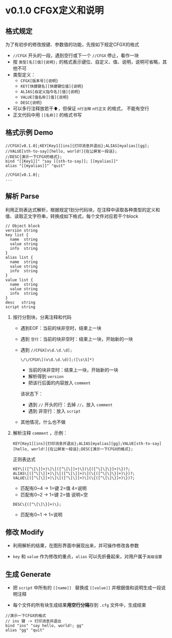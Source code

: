 # v0.1.0 CFGX定义和说明

## 格式规定

为了有初步的修改按键、参数值的功能，先按如下规定CFGX的格式

- `//CFGX` 开头的一段，遇到空行或下一个 `//CFGX` 停止，看作一块
- 按 `类型[名][值]{说明};` 的格式表示键位、自定义、值、说明，说明可省略，其他不可
- 类型定义：
  - `CFGX[版本号]{说明}`
  - `KEY[快捷键名][快捷键位值]{说明}`
  - `ALIAS[自定义指令名][值]{说明}`
  - `VALUE[值名称][值]{说明}`
  - `DESC{说明}`
- 可以多行注释放若干⬆️，但保证 `n行注释`  `n行正文` 的格式， 不能有空行
- 正文代码中用 `[[名称]]` 的格式书写

## 格式示例 Demo

```
//CFGX[v0.1.0];KEY[Key1][ins]{打印消息并退出};ALIAS[myalias][gg];
//VALUE[sth-to-say][hello, world!]{在公屏发一段话};
//DESC{演示一下CFGX的格式};
bind "[[Key1]]" "say [[sth-to-say]]; [[myalias]]"
alias "[[myalias]]" "quit"

//CFGX[v0.1.0];
...
```

## 解析 Parse

利用正则表达式解析，根据规定1划分代码块，在注释中读取各种类型的定义和值、读取正文字符串，转换成如下格式，每个文件对应若干个block

```
// Object block
version string
key list {
  name  string
  value string
  info  string
}
alias list {
  name  string
  value string
  info  string
}
value list {
  name  string
  value string
  info  string
}
desc   string
script string
```

1. 按行分割块，分离注释和代码

   - 遇到EOF：当前的块非空时，结束上一块
   - 遇到 `空行`：当前的块非空时：结束上一块，开始新的一块

   - 遇到 `//CFGX[v\d.\d.\d];`

     ```
     \/\/CFGX\[(v\d.\d.\d)];([\s\S]*)
     ```

     - 当前的块非空时：结束上一块，开始新的一块
     - 解析得到 `version`
     - 把该行后面的内容放入 `comment`

     该状态下：

     - 遇到 `//` 开头的行：去掉 `//`，放入 `comment`
     - 遇到 非空行：放入 `script`

   - 其他情况，什么也不做

2. 解析注释 `comment` ，示例：

   ```
   KEY[Key1][ins]{打印消息并退出};ALIAS[myalias][gg];VALUE[sth-to-say][hello, world!]{在公屏发一段话};DESC{演示一下CFGX的格式};
   ```

   正则表达式

   ```
   KEY\[([^\[\]]+)\]\[([^\[\]]+)\](\{([^\[\]\}]+)\})?;
   ALIAS\[([^\[\]]+)\]\[([^\[\]]+)\](\{([^\[\]\}]+)\})?;
   VALUE\[([^\[\]]+)\]\[([^\[\]]+)\](\{([^\[\]\}]+)\})?;
   ```

   - 匹配有0~4 -> 1=键 2=值 4=说明
   - 匹配有0~2 -> 1=键 2=值 说明=空

   ```
   DESC\{([^\[\]\}]+)\};
   ```

   - 匹配有0~1 -> 1=说明

## 修改  Modify

- 利用解析的结果，在图形界面中展现出来，并可操作修改各参数

- `key` 和 `value` 作为修改的重点，`alias` 可以先折叠起来，对用户属于`高级设置`

## 生成 Generate

- 把 `script` 中所有的 `[[name]] ` 替换成 `[[value]]` 并根据值和说明生成一段说明注释

- 每个文件的所有块生成结果**用空行分隔**存到 `.cfg` 文件中，生成结束

```
//演示一下CFGX的格式
// ins 键 -> 打印消息并退出
bind "ins" "say hello, world!; gg"
alias "gg" "quit"
```